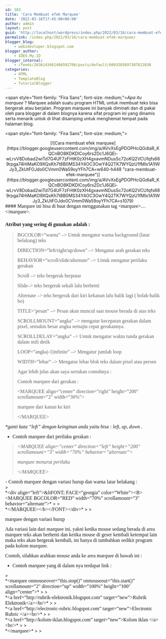```yaml
---
id: 183
title: 'Cara Membuat efek Marquee'
date: '2022-03-16T17:45:00+00:00'
author: admin
layout: post
guid: 'http://localhost/wordpress/index.php/2022/03/16/cara-membuat-efek-marquee/'
permalink: /index.php/2022/03/16/cara-membuat-efek-marquee/
blogger_blog:
    - webidevloper.blogspot.com
blogger_author:
    - IDEV.My.ID
blogger_internal:
    - /feeds/2636143461486592706/posts/default/6093305897307813030
categories:
    - HTML
    - TemplateBlog
    - TutorialBlogger
---
```


<span style="font-family: "Fira Sans"; font-size: medium;">*Apa itu marquee* ? Marquee adalah suatu program HTML untuk membuat teks bisa bergerak atau berjalan. Program marquee ini banyak diminati dan di pakai oleh para blogger di dalam blognya karena sifat program ini yang dinamis serta menarik untuk di lihat disamping untuk menghemat tempat pada halaman blog.</span>

<span style="font-family: "Fira Sans"; font-size: medium;">  
</span>

<div style="clear: both; text-align: center;">[![Cara membuat efek marquee](https://blogger.googleusercontent.com/img/a/AVvXsEgPDOPHcQGdIaR_KQCnBO8KDKDlCoy6rs2Dc1J6QEi-wLrvV8Dobad2wiTd7G4UF7zFHtK0zXH4gxavmNDusSc72oKQ2VCUfqfs689rpga74HiMaKO9XQxKh7t8B0MS34Y4OC3OwY4Q2TK7WYQzU1fMlx1A1lWJy3_ZkUtFOJdo0CVmm0Wa59oyYFh7CA=w640-h448 "cara-membuat-efek-marquee")](https://blogger.googleusercontent.com/img/a/AVvXsEgPDOPHcQGdIaR_KQCnBO8KDKDlCoy6rs2Dc1J6QEi-wLrvV8Dobad2wiTd7G4UF7zFHtK0zXH4gxavmNDusSc72oKQ2VCUfqfs689rpga74HiMaKO9XQxKh7t8B0MS34Y4OC3OwY4Q2TK7WYQzU1fMlx1A1lWJy3_ZkUtFOJdo0CVmm0Wa59oyYFh7CA=s1079)</div>#### <span style="font-family: Fira Sans; font-size: medium; font-weight: normal;">Marquee ini bisa di buat dengan menggunakan tag &lt;marquee&gt;…&lt;/marquee&gt;.</span>

<span style="font-family: Fira Sans; font-size: medium;">  
</span>

### <span style="font-family: Fira Sans; font-size: medium;">Atribut yang sering di gunakan adalah :</span>

> <span style="font-family: Fira Sans; font-size: medium;">BGCOLOR=”warna” –&gt; Untuk mengatur warna background (latar belakang) teks</span>
> 
> <span style="font-family: Fira Sans; font-size: medium;">DIRECTION=”left/right/up/down” –&gt; Mengatur arah gerakan teks</span>
> 
> <span style="font-family: Fira Sans; font-size: medium;">BEHAVIOR=”scroll/slide/alternate” –&gt; Untuk mengatur perilaku gerakan</span>
> 
> <span style="font-family: Fira Sans; font-size: medium;">Scroll –&gt; teks bergerak berputar</span>
> 
> <span style="font-family: Fira Sans; font-size: medium;">  
> </span>
> 
> <span style="font-family: Fira Sans; font-size: medium;">Slide–&gt; teks bergerak sekali lalu berhenti</span>
> 
> <span style="font-family: Fira Sans; font-size: medium;">  
> </span>
> 
> <span style="font-family: Fira Sans; font-size: medium;">Alternate –&gt; teks bergerak dari kiri kekanan lalu balik lagi ( bolak-balik bo)</span>
> 
> <span style="font-family: Fira Sans; font-size: medium;">TITLE=’pesan” –&gt; Pesan akan muncul saat mouse berada di atas teks</span>
> 
> <span style="font-family: Fira Sans; font-size: medium;">SCROLLMOUNT=”angka” –&gt; mengatur kecepatan gerakan dalam pixel, semakin besar angka semajin cepat gerakannya.</span>
> 
> <span style="font-family: Fira Sans; font-size: medium;">SCROLLDELAY=”angka” –&gt; Untuk mengatur waktu tunda gerakan dalam mili detik</span>
> 
> <span style="font-family: Fira Sans; font-size: medium;">LOOP=”angka|-1|infinite” –&gt; Mengatur jumlah loop</span>
> 
> <span style="font-family: Fira Sans; font-size: medium;">WIDTH=”lebar” –&gt; Mengatur lebar blok teks dalam pixel atau persen</span>
> 
> <span style="font-family: Fira Sans; font-size: medium;">Agar lebih jelas akan saya sertakan contohnya :</span>
> 
> <span style="font-family: Fira Sans; font-size: medium;">Contoh marquee dari gerakan :</span>
> 
> <span style="font-family: Fira Sans; font-size: medium;">&lt;MARQUEE align=”center” direction=”right” height=”200″ scrollamount=”2″ width=”30%”&gt;</span>
> 
> <span style="font-family: Fira Sans; font-size: medium;">marquee dari kanan ke kiri</span>
> 
> <span style="font-family: Fira Sans; font-size: medium;">&lt;/MARQUEE&gt;</span>

*<span style="font-family: Fira Sans; font-size: medium;">\*ganti kata “left” dengan keinginan anda yaitu bisa : left, up, down .</span>*

<span style="font-family: Fira Sans; font-size: medium;">  
</span>

- <span style="font-family: Fira Sans; font-size: medium;">Contoh marquee dari perilaku gerakan :</span>

> *<span style="font-family: Fira Sans; font-size: medium;">&lt;MARQUEE align=”center” direction=”left” height=”200″ scrollamount=”3″ width=”70%” behavior=”alternate”&gt;</span>*
> 
> *<span style="font-family: Fira Sans; font-size: medium;">marquee menurut perilaku</span>*
> 
> *<span style="font-family: Fira Sans; font-size: medium;">&lt;/MARQUEE&gt;</span>*

<span style="font-family: Fira Sans; font-size: medium;"> </span>

<div>- <span style="font-family: Fira Sans; font-size: medium;">Contoh marquee dengan variasi hurup dan warna latar belakang :</span>

</div>> <div>*<span style="font-family: Fira Sans; font-size: medium;">&lt;div align=”left”&gt;&amp;ltFONT; FACE=”georgia” color=”White”&gt;&lt;B&gt;&lt;MARQUEE BGCOLOR=”RED” width=”70%” scrollamount=”3″ behavior=”alternate”&gt;</span>*
> 
> </div><div>*<span style="font-family: Fira Sans; font-size: medium;">&lt;/MARQUEE&gt;&lt;/b&gt;&lt;/FONT&gt;&lt;/div&gt;</span>*
> 
> </div>

<div><span style="font-family: Fira Sans; font-size: medium;">  
</span>

<span style="font-family: Fira Sans; font-size: medium;">marquee dengan variasi hurup</span>

<span style="font-family: Fira Sans; font-size: medium;">Ada variasi lain dari marquee ini, yakni ketika mouse sedang berada di area marquee teks akan berhenti dan ketika mouse di geser kembali ketempat lain maka teks akan bergerak kembali, ini hanya di tambahkan sedikit program pada kolom marquee.</span>

<span style="font-family: Fira Sans; font-size: medium;">Contoh, silahkan arahkan mouse anda ke area marquee di bawah ini :</span>

<span style="font-family: Fira Sans; font-size: medium;">  
</span>

- <span style="font-family: Fira Sans; font-size: medium;">Contoh marquee yang di dalam nya terdapat link :</span>

</div>> <div>*<span style="font-family: Fira Sans; font-size: medium;">&lt;marquee onmouseover=”this.stop()” onmouseout=”this.start()” scrollamount=”2″ direction=”up” width=”100%” height=”100″ align=”center”&gt;</span>*
> 
> </div><div>*<span style="font-family: Fira Sans; font-size: medium;">&lt;a href=”http://rubrik-elektronik.blogspot.com” target=”new”&gt;Rubrik Elektronik&lt;/a&gt;&lt;br/&gt;</span>*
> 
> </div><div>*<span style="font-family: Fira Sans; font-size: medium;">&lt;a href=”http://electronic-rubric.blogspot.com” target=”new”&gt;Electronic Rubric &lt;/a&gt;&lt;br/&gt;</span>*
> 
> </div><div>*<span style="font-family: Fira Sans; font-size: medium;">&lt;a href=”http://kolom-iklan.blogspot.com” target=”new”&gt;Kolom iklan &lt;/a&gt;&lt;br/&gt;</span>*
> 
> </div><div>*<span style="font-family: Fira Sans; font-size: medium;">&lt;/marquee&gt;</span>*
> 
> </div>

<div></div>